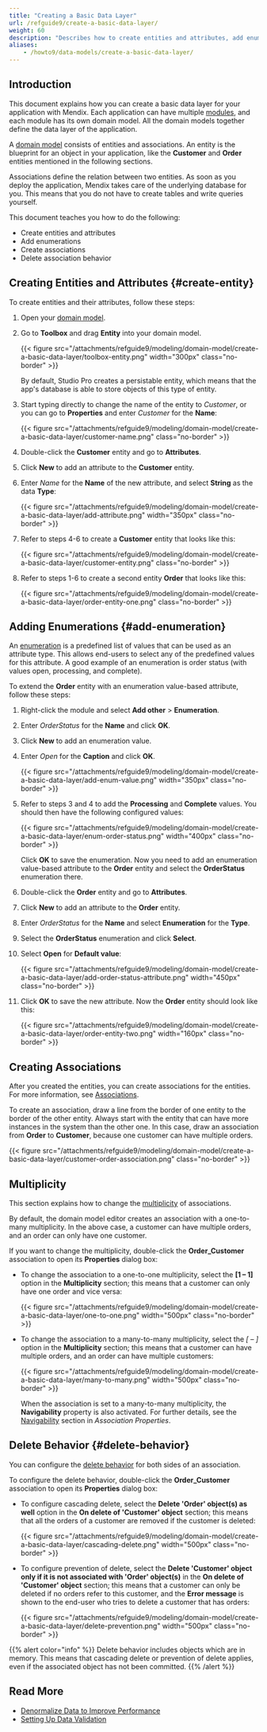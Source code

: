 ```yaml
---
title: "Creating a Basic Data Layer"
url: /refguide9/create-a-basic-data-layer/
weight: 60
description: "Describes how to create entities and attributes, add enumerations, create associations, and configure the delete behavior for associations with Studio Pro."
aliases:
    - /howto9/data-models/create-a-basic-data-layer/
---
```


## Introduction

This document explains how you can create a basic data layer for your application with Mendix. Each application can have multiple [modules](/refguide9/modules/), and each module has its own domain model. All the domain models together define the data layer of the application. 

A [domain model](/refguide9/domain-model/) consists of entities and associations. An entity is the blueprint for an object in your application, like the **Customer** and **Order** entities mentioned in the following sections. 

Associations define the relation between two entities. As soon as you deploy the application, Mendix takes care of the underlying database for you. This means that you do not have to create tables and write queries yourself.

This document teaches you how to do the following:

* Create entities and attributes
* Add enumerations
* Create associations
* Delete association behavior

## Creating Entities and Attributes {#create-entity}

To create entities and their attributes, follow these steps:

1. Open your [domain model](/refguide9/domain-model/).
2. Go to **Toolbox** and drag **Entity** into your domain model.

    {{< figure src="/attachments/refguide9/modeling/domain-model/create-a-basic-data-layer/toolbox-entity.png" width="300px" class="no-border" >}}

    By default, Studio Pro creates a persistable entity, which means that the app's database is able to store objects of this type of entity.

3. Start typing directly to change the name of the entity to *Customer*, or you can go to **Properties** and enter *Customer* for the **Name**:

    {{< figure src="/attachments/refguide9/modeling/domain-model/create-a-basic-data-layer/customer-name.png" class="no-border" >}}

4. Double-click the **Customer** entity and go to **Attributes**.
5. Click **New** to add an attribute to the **Customer** entity.
6. Enter *Name* for the **Name** of the new attribute, and select **String** as the data **Type**:

    {{< figure src="/attachments/refguide9/modeling/domain-model/create-a-basic-data-layer/add-attribute.png" width="350px" class="no-border" >}}

7. Refer to steps 4-6 to create a **Customer** entity that looks like this:

    {{< figure src="/attachments/refguide9/modeling/domain-model/create-a-basic-data-layer/customer-entity.png" class="no-border" >}}

8. Refer to steps 1-6 to create a second entity **Order** that looks like this:

    {{< figure src="/attachments/refguide9/modeling/domain-model/create-a-basic-data-layer/order-entity-one.png" class="no-border" >}}

## Adding Enumerations {#add-enumeration}

An [enumeration](/refguide9/enumerations/) is a predefined list of values that can be used as an attribute type. This allows end-users to select any of the predefined values for this attribute. A good example of an enumeration is order status (with values open, processing, and complete).

To extend the **Order** entity with an enumeration value-based attribute, follow these steps:

1. Right-click the module and select **Add other** > **Enumeration**.
2. Enter *OrderStatus* for the **Name** and click **OK**.
3. Click **New** to add an enumeration value.
4. Enter *Open* for the **Caption** and click **OK**.

    {{< figure src="/attachments/refguide9/modeling/domain-model/create-a-basic-data-layer/add-enum-value.png" width="350px" class="no-border" >}}

5. Refer to steps 3 and 4 to add the **Processing** and **Complete** values. You should then have the following configured values:

    {{< figure src="/attachments/refguide9/modeling/domain-model/create-a-basic-data-layer/enum-order-status.png" width="400px" class="no-border" >}}

    Click **OK** to save the enumeration. Now you need to add an enumeration value-based attribute to the **Order** entity and select the **OrderStatus** enumeration there. 

6. Double-click the **Order** entity and go to **Attributes**.
7. Click **New** to add an attribute to the **Order** entity.
8. Enter *OrderStatus* for the **Name** and select **Enumeration** for the **Type**.
9. Select the **OrderStatus** enumeration and click **Select**.
10. Select **Open** for **Default value**:

    {{< figure src="/attachments/refguide9/modeling/domain-model/create-a-basic-data-layer/add-order-status-attribute.png" width="450px" class="no-border" >}}

11. Click **OK** to save the new attribute. Now the **Order** entity should look like this:

    {{< figure src="/attachments/refguide9/modeling/domain-model/create-a-basic-data-layer/order-entity-two.png" width="160px" class="no-border" >}}

## Creating Associations

After you created the entities, you can create associations for the entities. For more information, see [Associations](/refguide9/associations/).

To create an association, draw a line from the border of one entity to the border of the other entity. Always start with the entity that can have more instances in the system than the other one. In this case, draw an association from **Order** to **Customer**, because one customer can have multiple orders.

{{< figure src="/attachments/refguide9/modeling/domain-model/create-a-basic-data-layer/customer-order-association.png" class="no-border" >}}

## Multiplicity

This section explains how to change the [multiplicity](/refguide9/association-properties/#multiplicity) of associations. 

By default, the domain model editor creates an association with a one-to-many multiplicity. In the above case, a customer can have multiple orders, and an order can only have one customer.

If you want to change the multiplicity, double-click the **Order_Customer** association to open its **Properties** dialog box:

* To change the association to a one-to-one multiplicity, select the **[1 – 1]** option in the **Multiplicity** section; this means that a customer can only have one order and vice versa:

    {{< figure src="/attachments/refguide9/modeling/domain-model/create-a-basic-data-layer/one-to-one.png" width="500px" class="no-border" >}}

* To change the association to a many-to-many multiplicity, select the **[* – *]** option in the **Multiplicity** section; this means that a customer can have multiple orders, and an order can have multiple customers:

    {{< figure src="/attachments/refguide9/modeling/domain-model/create-a-basic-data-layer/many-to-many.png" width="500px" class="no-border" >}}

    When the association is set to a many-to-many multiplicity, the **Navigability** property is also activated. For further details, see the [Navigability](/refguide9/association-properties/#navigability) section in *Association Properties*.

## Delete Behavior {#delete-behavior}

You can configure the [delete behavior](/refguide9/association-properties/#delete-behavior) for both sides of an association.

To configure the delete behavior, double-click the **Order_Customer** association to open its **Properties** dialog box:

* To configure cascading delete, select the **Delete 'Order' object(s) as well** option in the **On delete of 'Customer' object** section; this means that all the orders of a customer are removed if the customer is deleted:

    {{< figure src="/attachments/refguide9/modeling/domain-model/create-a-basic-data-layer/cascading-delete.png" width="500px" class="no-border" >}}

* To configure prevention of delete, select the **Delete 'Customer' object only if it is not associated with 'Order' object(s)** in the **On delete of 'Customer' object** section; this means that a customer can only be deleted if no orders refer to this customer, and the **Error message** is shown to the end-user who tries to delete a customer that has orders:

    {{< figure src="/attachments/refguide9/modeling/domain-model/create-a-basic-data-layer/delete-prevention.png" width="500px" class="no-border" >}}

{{% alert color="info" %}}
Delete behavior includes objects which are in memory. This means that cascading delete or prevention of delete applies, even if the associated object has not been committed.
{{% /alert %}}

## Read More

* [Denormalize Data to Improve Performance](/howto9/data-models/denormalize-data-to-improve-performance/)
* [Setting Up Data Validation](/refguide9/setting-up-data-validation/)
